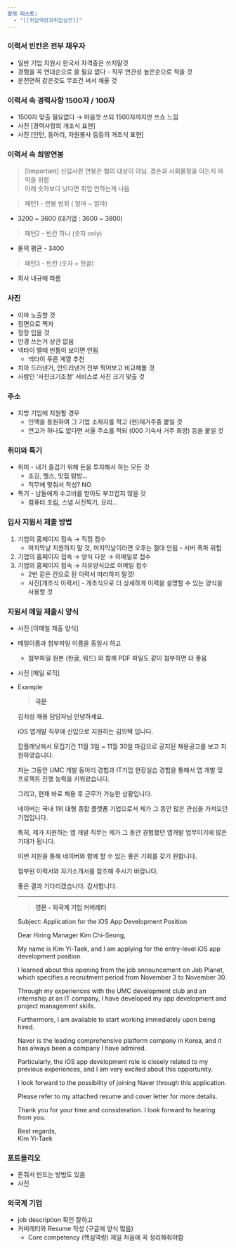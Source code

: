 ```yaml
---
강의 리스트:
  - "[[취업역량과취업실전]]"
---
```

### 이력서 빈칸은 전부 채우자

- 일반 기업 지원시 한국사 자격증은 쓰지말것
- 경험을 꼭 연대순으로 쓸 필요 없다 - 직무 연관성 높은순으로 적을 것
- 운전면허 같은것도 무조건 써서 채울 것

  

### 이력서 속 경력사항 1500자 / 100자

- 1500자 맞출 필요없다 → 마음껏 쓰되 1500자까지만 쓰쇼 느낌
- 사진 [경력사항의 개조식 표현]
- 사진 [인턴, 동아리, 자원봉사 등등의 개조식 표현]

  

### 이력서 속 희망연봉

> [!important] 신입사원 연봉은 협의 대상이 아님. 겸손과 사회물정을 아는지 파악을 위함<br>아래 숫자보다 낮다면 취업 안하는게 나음<br>

> 패턴1 - 연봉 범위 ( 얼마 ~ 얼마)

- 3200 ~ 3600 (대기업 : 3600 ~ 3800)

  

> 패턴2 - 빈칸 하나 (숫자 only)

- 둘의 평균 - 3400

  

> 패턴3 - 빈칸 (숫자 + 한글)

- 회사 내규에 따름

  

### 사진

- 이마 노출할 것
- 정면으로 찍자
- 정장 입을 것
- 안경 쓰는거 상관 없음
- 넥타이 맬때 빈틈이 보이면 안됨
    - 넥타이 푸른 계열 추천
- 치아 드러낸거, 안드러낸거 전부 찍어보고 비교해볼 것
- 사람인 ‘사진크기조정’ 서비스로 사진 크기 맞출 것

  

### 주소

- 지방 기업에 지원할 경우
    - 인맥을 동원하여 그 기업 소재지를 적고 (현)재거주중 붙일 것
    - 연고가 하나도 없다면 서울 주소를 적되 (000 기숙사 거주 희망) 등을 붙일 것

  

### 취미와 특기

- 취미 - 내가 즐겁기 위해 돈을 투자해서 하는 모든 것
    - 조깅, 헬스, 맛집 탐방…
    - 직무에 맞춰서 작성? NO
- 특기 - 남들에게 수고비를 받아도 부끄럽지 않을 것
    - 컴퓨터 조립, 스냅 사진찍기, 요리…

  

  

### 입사 지원서 제출 방법

1. 기업의 홈페이지 접속 → 직접 접수
    - 마지막날 지원하지 말 것, 마지막날이라면 오후는 절대 안됨 - 서버 폭파 위험
2. 기업의 홈페이지 접속 → 양식 다운 → 이메일로 접수
3. 기업의 홈페이지 접속 → 자유양식으로 이메일 접수
    - 2번 같은 칸으로 된 이력서 따라하지 말것!
    - 사진[개조식 이력서] - 개조식으로 더 상세하게 이력을 설명할 수 있는 양식을 사용할 것

  

### 지원서 메일 제출시 양식

- 사진 [이메일 제출 양식]
- 메일이름과 첨부파일 이름을 동일시 하고
    - 첨부파일 원본 (한글, 워드) 와 함께 PDF 파일도 같이 첨부하면 더 좋음
- 사진 [메일 로직]

- Example
    
    > **국문**
    
    김치성 채용 담당자님 안녕하세요.
    
    iOS 앱개발 직무에 신입으로 지원하는 김의택 입니다.
    
    잡플래닛에서 모집기간 11월 3일 ~ 11월 30일 마감으로 공지된 채용공고를 보고 지원하였습니다.
    
    저는 그동안 UMC 개발 동아리 경험과 IT기업 현장실습 경험을 통해서 앱 개발 및 프로젝트 진행 능력을 키워왔습니다.
    
    그리고, 현재 바로 채용 후 근무가 가능한 상황입니다.
    
    네이버는 국내 1위 대형 종합 플랫폼 기업으로서 제가 그 동안 많은 관심을 가져오던 기업입니다.
    
    특히, 제가 지원하는 앱 개발 직무는 제가 그 동안 경험했던 앱개발 업무이기에 많은 기대가 됩니다.
    
    이번 지원을 통해 네이버와 함께 할 수 있는 좋은 기회를 갖기 원합니다.
    
    첨부된 이력서와 자기소개서를 참조해 주시기 바랍니다.
    
    좋은 결과 기다리겠습니다. 감사합니다.
    
    ---
    
    > **영문 - 외국계 기업 커버레터**
    
    Subject: Application for the iOS App Development Position
    
    Dear Hiring Manager Kim Chi-Seong,
    
    My name is Kim Yi-Taek, and I am applying for the entry-level iOS app development position.
    
    I learned about this opening from the job announcement on Job Planet, which specifies a recruitment period from November 3 to November 30.
    
    Through my experiences with the UMC development club and an internship at an IT company, I have developed my app development and project management skills.
    
    Furthermore, I am available to start working immediately upon being hired.
    
    Naver is the leading comprehensive platform company in Korea, and it has always been a company I have admired.
    
    Particularly, the iOS app development role is closely related to my previous experiences, and I am very excited about this opportunity.
    
    I look forward to the possibility of joining Naver through this application.
    
    Please refer to my attached resume and cover letter for more details.
    
    Thank you for your time and consideration. I look forward to hearing from you.
    
    Best regards,  
    Kim Yi-Taek  
    

  

### 포트폴리오

- 돈줘서 만드는 방법도 있음
- 사진

  

### 외국계 기업

- job description 확인 잘하고
- 커버레터와 Resume 작성 (구글에 양식 많음)
    - Core competency (핵심역량) 제일 처음에 꼭 정리해줘야함